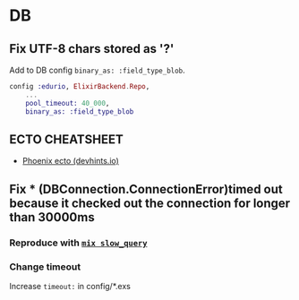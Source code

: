 # DB

## Fix UTF-8 chars stored as '?'

Add to DB config `binary_as: :field_type_blob`.

```ex
config :edurio, ElixirBackend.Repo,
    ...
    pool_timeout: 40_000,
    binary_as: :field_type_blob
```

## ECTO CHEATSHEET 

* [Phoenix ecto (devhints.io)](https://devhints.io/phoenix-ecto)

## Fix * (DBConnection.ConnectionError)timed out because it checked out the connection for longer than 30000ms

### Reproduce with [`mix slow_query`](https://github.com/janis-rullis/elixir/blob/master/backend/lib/mix/tasks/slow-query.ex)

### Change timeout

Increase `timeout:` in config/*.exs